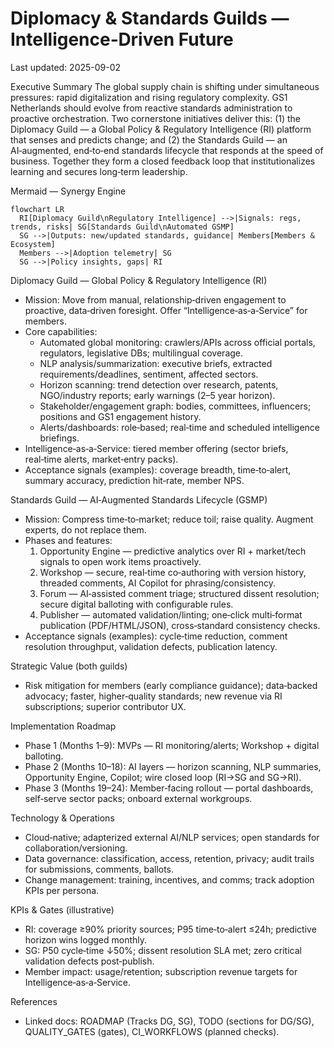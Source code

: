 # Diplomacy & Standards Guilds — Intelligence‑Driven Future
Last updated: 2025-09-02

Executive Summary
The global supply chain is shifting under simultaneous pressures: rapid digitalization and rising regulatory complexity. GS1 Netherlands should evolve from reactive standards administration to proactive orchestration. Two cornerstone initiatives deliver this: (1) the Diplomacy Guild — a Global Policy & Regulatory Intelligence (RI) platform that senses and predicts change; and (2) the Standards Guild — an AI‑augmented, end‑to‑end standards lifecycle that responds at the speed of business. Together they form a closed feedback loop that institutionalizes learning and secures long‑term leadership.

Mermaid — Synergy Engine
```mermaid
flowchart LR
  RI[Diplomacy Guild\nRegulatory Intelligence] -->|Signals: regs, trends, risks| SG[Standards Guild\nAutomated GSMP]
  SG -->|Outputs: new/updated standards, guidance| Members[Members & Ecosystem]
  Members -->|Adoption telemetry| SG
  SG -->|Policy insights, gaps| RI
```

Diplomacy Guild — Global Policy & Regulatory Intelligence (RI)
- Mission: Move from manual, relationship‑driven engagement to proactive, data‑driven foresight. Offer “Intelligence‑as‑a‑Service” for members.
- Core capabilities:
  - Automated global monitoring: crawlers/APIs across official portals, regulators, legislative DBs; multilingual coverage.
  - NLP analysis/summarization: executive briefs, extracted requirements/deadlines, sentiment, affected sectors.
  - Horizon scanning: trend detection over research, patents, NGO/industry reports; early warnings (2–5 year horizon).
  - Stakeholder/engagement graph: bodies, committees, influencers; positions and GS1 engagement history.
  - Alerts/dashboards: role‑based; real‑time and scheduled intelligence briefings.
- Intelligence‑as‑a‑Service: tiered member offering (sector briefs, real‑time alerts, market‑entry packs).
- Acceptance signals (examples): coverage breadth, time‑to‑alert, summary accuracy, prediction hit‑rate, member NPS.

Standards Guild — AI‑Augmented Standards Lifecycle (GSMP)
- Mission: Compress time‑to‑market; reduce toil; raise quality. Augment experts, do not replace them.
- Phases and features:
  1) Opportunity Engine — predictive analytics over RI + market/tech signals to open work items proactively.
  2) Workshop — secure, real‑time co‑authoring with version history, threaded comments, AI Copilot for phrasing/consistency.
  3) Forum — AI‑assisted comment triage; structured dissent resolution; secure digital balloting with configurable rules.
  4) Publisher — automated validation/linting; one‑click multi‑format publication (PDF/HTML/JSON), cross‑standard consistency checks.
- Acceptance signals (examples): cycle‑time reduction, comment resolution throughput, validation defects, publication latency.

Strategic Value (both guilds)
- Risk mitigation for members (early compliance guidance); data‑backed advocacy; faster, higher‑quality standards; new revenue via RI subscriptions; superior contributor UX.

Implementation Roadmap
- Phase 1 (Months 1–9): MVPs — RI monitoring/alerts; Workshop + digital balloting.
- Phase 2 (Months 10–18): AI layers — horizon scanning, NLP summaries, Opportunity Engine, Copilot; wire closed loop (RI→SG and SG→RI).
- Phase 3 (Months 19–24): Member‑facing rollout — portal dashboards, self‑serve sector packs; onboard external workgroups.

Technology & Operations
- Cloud‑native; adapterized external AI/NLP services; open standards for collaboration/versioning.
- Data governance: classification, access, retention, privacy; audit trails for submissions, comments, ballots.
- Change management: training, incentives, and comms; track adoption KPIs per persona.

KPIs & Gates (illustrative)
- RI: coverage ≥90% priority sources; P95 time‑to‑alert ≤24h; predictive horizon wins logged monthly.
- SG: P50 cycle‑time ↓50%; dissent resolution SLA met; zero critical validation defects post‑publish.
- Member impact: usage/retention; subscription revenue targets for Intelligence‑as‑a‑Service.

References
- Linked docs: ROADMAP (Tracks DG, SG), TODO (sections for DG/SG), QUALITY_GATES (gates), CI_WORKFLOWS (planned checks).
